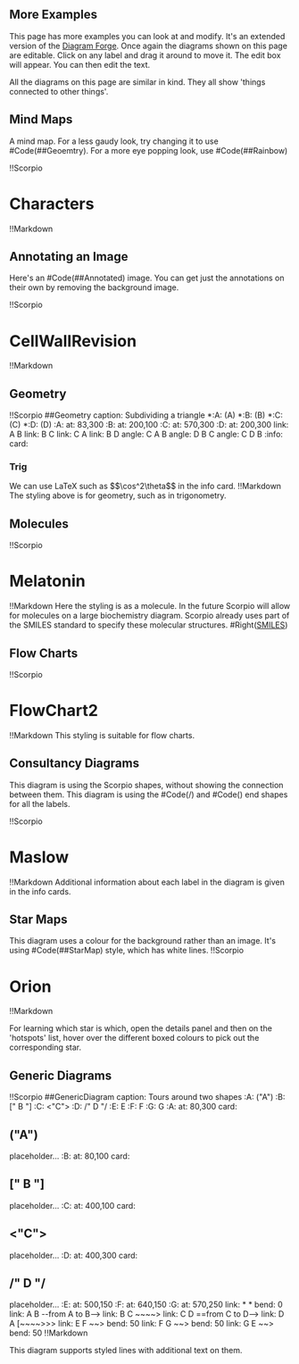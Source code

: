 ## More Examples

This page has more examples you can look at and modify.  It's an extended version of the [Diagram Forge](diagram_forge).  Once again the diagrams shown on this page are editable.  Click on any label and drag it around to move it.  The edit box will appear.  You can then edit the text.

All the diagrams on this page are similar in kind.  They all show 'things connected to other things'.  

## Mind Maps

A mind map.  For a less gaudy look, try changing it to use #Code(##Geoemtry).  For a more eye popping look, use #Code(##Rainbow)

!!Scorpio
# Characters
!!Markdown

## Annotating an Image

Here's an #Code(##Annotated) image.  You can get just the annotations on their own by removing the background image.

!!Scorpio
# CellWallRevision
!!Markdown

## Geometry
!!Scorpio
##Geometry
caption: Subdividing a triangle
*:A: (A)
*:B: (B)
*:C: (C)
*:D: (D)
:A: at: 83,300
:B: at: 200,100
:C: at: 570,300
:D: at: 200,300
link: A B
link: B C
link: C A
link: B D
angle: C A B
angle: D B C
angle: C D B
:info:
card:
<h3>Trig</h3>We can use LaTeX such as $$\cos^2\theta$$ in the info card.
!!Markdown
The styling above is for geometry, such as in trigonometry.

## Molecules
!!Scorpio
# Melatonin
!!Markdown
Here the styling is as a molecule.  In the future Scorpio will allow for molecules on a large biochemistry diagram.  Scorpio already uses part of the SMILES standard to specify these molecular structures.
#Right([SMILES](smiles))

## Flow Charts
!!Scorpio
# FlowChart2
!!Markdown
This styling is suitable for flow charts.

## Consultancy Diagrams

This diagram is using the Scorpio shapes, without showing the connection between them.  This diagram is using the #Code(/) and #Code(\) end shapes for all the labels.

!!Scorpio
# Maslow
!!Markdown
Additional information about each label in the diagram is given in the info cards.

## Star Maps

This diagram uses a colour for the background rather than an image.  It's using #Code(##StarMap) style, which has white lines.
!!Scorpio
# Orion
!!Markdown

For learning which star is which, open the details panel and then on the 'hotspots' list, hover over the different boxed colours to pick out the corresponding star.

## Generic Diagrams
!!Scorpio
##GenericDiagram
caption: Tours around two shapes
:A: ("A")
:B: [" B "]
:C: <"C">
:D: /" D "/
:E: E
:F: F
:G: G
:A: at: 80,300
card:
<h2>("A")</h2> placeholder...
:B: at: 80,100
card:
<h2>[" B "]</h2> placeholder...
:C: at: 400,100
card:
<h2><"C"></h2> placeholder...
:D: at: 400,300
card:
<h2>/" D "/</h2> placeholder...
:E: at: 500,150
:F: at: 640,150
:G: at: 570,250
link: * *
bend: 0
link: A B --from A to B-->
link: B C ~~<from B to C>~~>
link: C D ==from C to D-->
link: D A [~~<from D to A>~~>>>
link: E F ~~>
bend: 50
link: F G ~~>
bend: 50
link: G E ~~>
bend: 50
!!Markdown

This diagram supports styled lines with additional text on them. 
